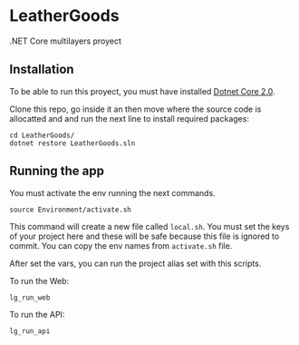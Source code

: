 # LeatherGoods
.NET Core multilayers proyect

## Installation
To be able to run this proyect, you must have installed [Dotnet Core 2.0](https://www.microsoft.com/net/core).

Clone this repo, go inside it an then move where the source code is allocatted and and run the next line to install required packages:
```
cd LeatherGoods/
dotnet restore LeatherGoods.sln
```


## Running the app

You must activate the env running the next commands.
```
source Environment/activate.sh
```
This command will create a new file called ```local.sh```. You must set the keys of your project here and these will be safe because this file is ignored to commit. You can copy the env names from ```activate.sh``` file.

After set the vars, you can run the project alias set with this scripts.

To run the Web:
```
lg_run_web
```

To run the API:
```
lg_run_api
```
